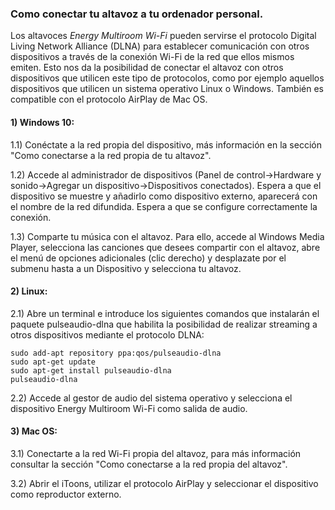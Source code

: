 ### Como conectar tu altavoz a tu ordenador personal.

Los altavoces *Energy Multiroom Wi-Fi* pueden servirse el protocolo Digital Living Network Alliance (DLNA) para establecer comunicación con otros dispositivos a través de la conexión Wi-Fi de la red que ellos mismos emiten. Esto nos da la posibilidad de conectar el altavoz con otros dispositivos que utilicen este tipo de protocolos, como por ejemplo aquellos dispositivos que utilicen un sistema operativo Linux o Windows. También es compatible con el protocolo AirPlay de Mac OS. 

#### 1) Windows 10:

1.1) Conéctate a la red propia del dispositivo, más información en la sección "Como conectarse a la red propia de tu altavoz".

1.2) Accede al administrador de dispositivos (Panel de control->Hardware y sonido->Agregar un dispositivo->Dispositivos conectados). Espera a que el dispositivo se muestre y añadirlo como dispositivo externo, aparecerá con el nombre de la red difundida. Espera a que se configure correctamente la conexión. 

1.3) Comparte tu música con el altavoz. Para ello, accede al Windows Media Player, selecciona las canciones que desees compartir con el altavoz, abre el menú de opciones adicionales (clic derecho) y desplazate por el submenu hasta a un Dispositivo y selecciona tu altavoz.

#### 2) Linux:

2.1) Abre un terminal e introduce los siguientes comandos que instalarán el paquete pulseaudio-dlna que habilita la posibilidad de realizar streaming a otros dispositivos mediante el protocolo DLNA:

	sudo add-apt repository ppa:qos/pulseaudio-dlna
	sudo apt-get update 	
	sudo apt-get install pulseaudio-dlna
	pulseaudio-dlna

2.2) Accede al gestor de audio del sistema operativo y selecciona el dispositivo Energy Multiroom Wi-Fi como salida de audio.

#### 3) Mac OS:

3.1) Conectarte a la red Wi-Fi propia del altavoz, para más información consultar la sección "Como conectarse a la red propia del altavoz".

3.2) Abrir el iToons, utilizar el protocolo AirPlay y seleccionar el dispositivo como reproductor externo.
